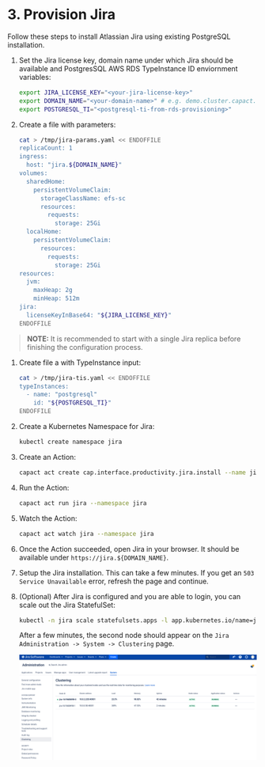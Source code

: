 # 3. Provision Jira

Follow these steps to install Atlassian Jira using existing PostgreSQL installation.

1. Set the Jira license key, domain name under which Jira should be available and PostgresSQL AWS RDS TypeInstance ID enviornment variables:
    ```bash
    export JIRA_LICENSE_KEY="<your-jira-license-key>"
    export DOMAIN_NAME="<your-domain-name>" # e.g. demo.cluster.capact.dev
    export POSTGRESQL_TI="<postgresql-ti-from-rds-provisioning>"
    ```
    
1. Create a file with parameters:
    ```bash
    cat > /tmp/jira-params.yaml << ENDOFFILE
    replicaCount: 1
    ingress:
      host: "jira.${DOMAIN_NAME}"
    volumes:
      sharedHome:
        persistentVolumeClaim:
          storageClassName: efs-sc
          resources:
            requests:
              storage: 25Gi
      localHome:
        persistentVolumeClaim:
          resources:
            requests:
              storage: 25Gi
    resources:
      jvm:
        maxHeap: 2g
        minHeap: 512m
    jira:
      licenseKeyInBase64: "${JIRA_LICENSE_KEY}"
    ENDOFFILE
    ```

> **NOTE:** It is recommended to start with a single Jira replica before finishing the configuration process.

1. Create file a with TypeInstance input:
    ```bash
    cat > /tmp/jira-tis.yaml << ENDOFFILE
    typeInstances:
      - name: "postgresql"
        id: "${POSTGRESQL_TI}"
    ENDOFFILE
    ```

1. Create a Kubernetes Namespace for Jira:
    ```bash
    kubectl create namespace jira
    ```

1. Create an Action:
    ```bash
    capact act create cap.interface.productivity.jira.install --name jira --namespace jira --parameters-from-file /tmp/jira-params.yaml --type-instances-from-file /tmp/jira-tis.yaml
    ```

1. Run the Action:
    ```bash
    capact act run jira --namespace jira
    ```

1. Watch the Action:
    ```bash
    capact act watch jira --namespace jira
    ```

1. Once the Action succeeded, open Jira in your browser. It should be available under `https://jira.${DOMAIN_NAME}`.
 
1. Setup the Jira installation. This can take a few minutes. If you get an `503 Service Unavailable` error, refresh the page and continue.

1. (Optional) After Jira is configured and you are able to login, you can scale out the Jira StatefulSet:
    ```bash
    kubectl -n jira scale statefulsets.apps -l app.kubernetes.io/name=jira --replicas 2
    ```

    After a few minutes, the second node should appear on the `Jira Administration -> System -> Clustering` page.

    ![jira-clustering-dashboard](./assets/3-jira-clustering-dashboard.png)
  